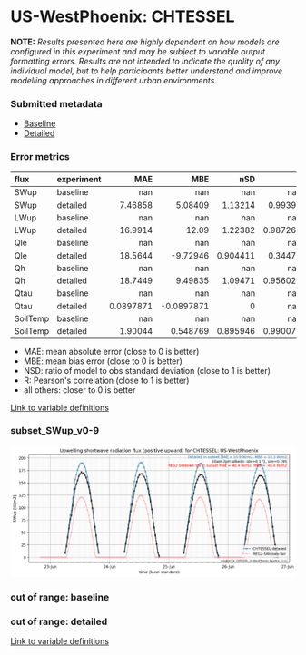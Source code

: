 # US-WestPhoenix: CHTESSEL

**NOTE:** *Results presented here are highly dependent on how models are configured in this experiment and may be subject to variable output formatting errors. Results are not intended to indicate the quality of any individual model, but to help participants better understand and improve modelling approaches in different urban environments.*

### Submitted metadata

- [Baseline](CHTESSEL_US-WestPhoenix_baseline_attrs.md)
- [Detailed](CHTESSEL_US-WestPhoenix_detailed_attrs.md)

### Error metrics

| flux     | experiment   |         MAE |         MBE |        nSD |          R |          5th |       95th |       RMSE |      cRMSE |        AMBE |       1-nSD |          1-R |   nSkewness |   nKurtosis |     Overlap |
|:---------|:-------------|------------:|------------:|-----------:|-----------:|-------------:|-----------:|-----------:|-----------:|------------:|------------:|-------------:|------------:|------------:|------------:|
| SWup     | baseline     | nan         | nan         | nan        | nan        | nan          | nan        | nan        | nan        | nan         | nan         | nan          | nan         | nan         | nan         |
| SWup     | detailed     |   7.46858   |   5.08409   |   1.13214  |   0.99396  |   2.60789    |  19.731    |  10.3971   |   0.176456 |   5.08409   |   0.132135  |   0.00604038 |   1.07255   |   0.0526764 |   0.0992638 |
| LWup     | baseline     | nan         | nan         | nan        | nan        | nan          | nan        | nan        | nan        | nan         | nan         | nan          | nan         | nan         | nan         |
| LWup     | detailed     |  16.9914    |  12.09      |   1.22382  |   0.987267 |   5.50858    |  56.9679   |  25.2558   |   0.285059 |  12.09      |   0.223814  |   0.0127329  |   0.499828  |   0.525086  |   0.0641043 |
| Qle      | baseline     | nan         | nan         | nan        | nan        | nan          | nan        | nan        | nan        | nan         | nan         | nan          | nan         | nan         | nan         |
| Qle      | detailed     |  18.5644    |  -9.72946   |   0.904411 |   0.34474  |   4.097      |  31.863    |  31.2615   |   1.09288  |   9.72946   |   0.095589  |   0.65526    |   1.77325   |   3.94744   |   0.434713  |
| Qh       | baseline     | nan         | nan         | nan        | nan        | nan          | nan        | nan        | nan        | nan         | nan         | nan          | nan         | nan         | nan         |
| Qh       | detailed     |  18.7449    |   9.49835   |   1.09471  |   0.956023 |  15.3027     |  34.4395   |  31.027    |   0.324428 |   9.49835   |   0.0947126 |   0.0439769  |   0.0282742 |   0.0398725 |   0.218453  |
| Qtau     | baseline     | nan         | nan         | nan        | nan        | nan          | nan        | nan        | nan        | nan         | nan         | nan          | nan         | nan         | nan         |
| Qtau     | detailed     |   0.0897871 |  -0.0897871 |   0        | nan        |   0.00256532 |   0.308878 |   0.141782 | nan        |   0.0897871 |   1         | nan          |   1         |   1         |   0.784815  |
| SoilTemp | baseline     | nan         | nan         | nan        | nan        | nan          | nan        | nan        | nan        | nan         | nan         | nan          | nan         | nan         | nan         |
| SoilTemp | detailed     |   1.90044   |   0.548769  |   0.895946 |   0.990071 |   2.38379    |   1.87024  |   2.30148  |   0.169173 |   0.548769  |   0.104054  |   0.00992941 |   1.16593   |   0.093862  |   0.077173  |

 - MAE: mean absolute error (close to 0 is better)
 - MBE: mean bias error (close to 0 is better)
 - NSD: ratio of model to obs standard deviation (close to 1 is better)
 - R: Pearson's correlation (close to 1 is better)
 - all others: closer to 0 is better

[Link to variable definitions](../modelattrs/variable_definitions.md)

### <a name="subset_swup_v0-9"></a>subset_SWup_v0-9
[![CHTESSEL_US-WestPhoenix_subset_SWup_v0-9.png](CHTESSEL_US-WestPhoenix_subset_SWup_v0-9.png)](CHTESSEL_US-WestPhoenix_subset_SWup_v0-9.png)

### out of range: baseline


### out of range: detailed



[Link to variable definitions](../modelattrs/variable_definitions.md)

